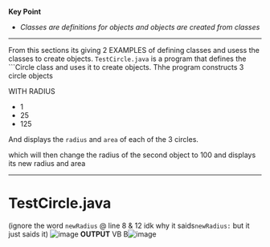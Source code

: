 **Key Point**
- _Classes are definitions for objects and objects are created from classes_

---------------------------------------

From this sections its giving 2 EXAMPLES of defining classes and usess the classes to create objects. ```TestCircle.java``` is a program that defines the ```Circle class and uses it to create objects. Thhe program constructs 3 circle objects

WITH RADIUS
- 1
- 25
- 125

And displays the ```radius``` and ```area``` of each of the 3 circles.

which will then change the radius of the second object to 100 and displays its new radius and area

----------------------------------------
# TestCircle.java
(ignore the word ```newRadius``` @ line 8 & 12 idk why it saids```newRadius:``` but it just saids it)
![image](https://github.com/user-attachments/assets/ed46ce88-eb4f-4aa7-8646-2e8cd58ef873)
**OUTPUT**
VB B![image](https://github.com/user-attachments/assets/af339055-a9de-448d-8cb9-074c1f002fa7)
